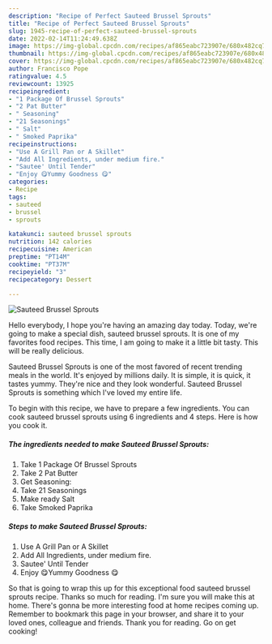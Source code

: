 ```yaml
---
description: "Recipe of Perfect Sauteed Brussel Sprouts"
title: "Recipe of Perfect Sauteed Brussel Sprouts"
slug: 1945-recipe-of-perfect-sauteed-brussel-sprouts
date: 2022-02-14T11:24:49.638Z
image: https://img-global.cpcdn.com/recipes/af865eabc723907e/680x482cq70/sauteed-brussel-sprouts-recipe-main-photo.jpg
thumbnail: https://img-global.cpcdn.com/recipes/af865eabc723907e/680x482cq70/sauteed-brussel-sprouts-recipe-main-photo.jpg
cover: https://img-global.cpcdn.com/recipes/af865eabc723907e/680x482cq70/sauteed-brussel-sprouts-recipe-main-photo.jpg
author: Francisco Pope
ratingvalue: 4.5
reviewcount: 13925
recipeingredient:
- "1 Package Of Brussel Sprouts"
- "2 Pat Butter"
- " Seasoning"
- "21 Seasonings"
- " Salt"
- " Smoked Paprika"
recipeinstructions:
- "Use A Grill Pan or A Skillet"
- "Add All Ingredients, under medium fire."
- "Sautee' Until Tender"
- "Enjoy 😋Yummy Goodness 😋"
categories:
- Recipe
tags:
- sauteed
- brussel
- sprouts

katakunci: sauteed brussel sprouts 
nutrition: 142 calories
recipecuisine: American
preptime: "PT14M"
cooktime: "PT37M"
recipeyield: "3"
recipecategory: Dessert

---
```



![Sauteed Brussel Sprouts](https://img-global.cpcdn.com/recipes/af865eabc723907e/680x482cq70/sauteed-brussel-sprouts-recipe-main-photo.jpg)

Hello everybody, I hope you're having an amazing day today. Today, we're going to make a special dish, sauteed brussel sprouts. It is one of my favorites food recipes. This time, I am going to make it a little bit tasty. This will be really delicious.



Sauteed Brussel Sprouts is one of the most favored of recent trending meals in the world. It's enjoyed by millions daily. It is simple, it is quick, it tastes yummy. They're nice and they look wonderful. Sauteed Brussel Sprouts is something which I've loved my entire life.


To begin with this recipe, we have to prepare a few ingredients. You can cook sauteed brussel sprouts using 6 ingredients and 4 steps. Here is how you cook it.

<!--inarticleads1-->

##### The ingredients needed to make Sauteed Brussel Sprouts:

1. Take 1 Package Of Brussel Sprouts
1. Take 2 Pat Butter
1. Get  Seasoning:
1. Take 21 Seasonings
1. Make ready  Salt
1. Take  Smoked Paprika




<!--inarticleads2-->

##### Steps to make Sauteed Brussel Sprouts:

1. Use A Grill Pan or A Skillet
1. Add All Ingredients, under medium fire.
1. Sautee' Until Tender
1. Enjoy 😋Yummy Goodness 😋




So that is going to wrap this up for this exceptional food sauteed brussel sprouts recipe. Thanks so much for reading. I'm sure you will make this at home. There's gonna be more interesting food at home recipes coming up. Remember to bookmark this page in your browser, and share it to your loved ones, colleague and friends. Thank you for reading. Go on get cooking!
